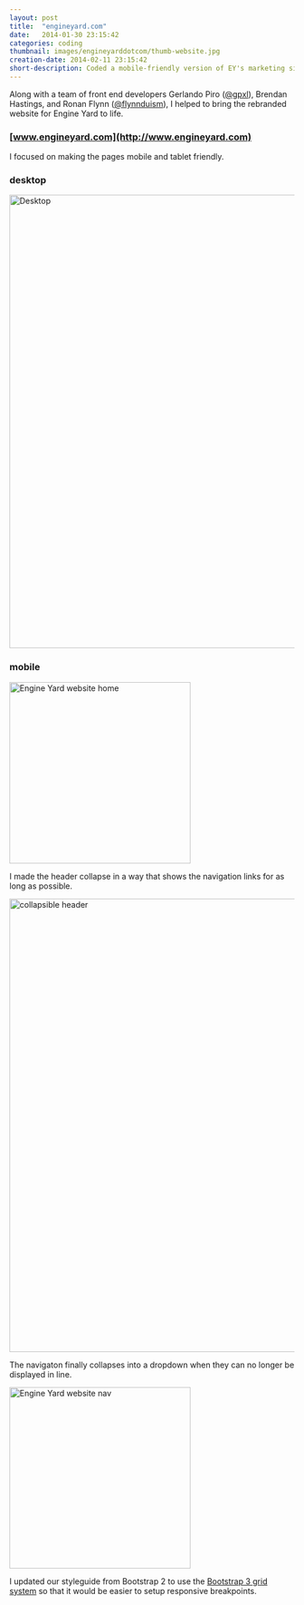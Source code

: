 ```yaml
---
layout: post
title:  "engineyard.com"
date:   2014-01-30 23:15:42
categories: coding
thumbnail: images/engineyarddotcom/thumb-website.jpg
creation-date: 2014-02-11 23:15:42
short-description: Coded a mobile-friendly version of EY's marketing site
---
```


Along with a team of front end developers Gerlando Piro ([@gpxl](https://twitter.com/gpxl)), Brendan Hastings, and Ronan Flynn ([@flynnduism](http://twitter.com/flynnduism)), I helped to bring the rebranded website for Engine Yard to life.

### [www.engineyard.com](http://www.engineyard.com)

I focused on making the pages mobile and tablet friendly.

### desktop
<img src="{{ site.baseurl}}/images/engineyarddotcom/website-desktop.png" alt="Desktop" style="width: 800px;"/>

### mobile
<img src="{{ site.baseurl}}/images/engineyarddotcom/website-mobile-home.jpg" alt="Engine Yard website home" style="width: 320px;"/>

I made the header collapse in a way that shows the navigation links for as long as possible.

<img src="{{ site.baseurl}}/images/engineyarddotcom/better-header.gif" alt="collapsible header" style="width: 800px;"/>

The navigaton finally collapses into a dropdown when they can no longer be displayed in line.

<img src="{{ site.baseurl}}/images/engineyarddotcom/website-mobile-home-nav.jpg" alt="Engine Yard website nav" style="width: 320px;"/>

I updated our styleguide from Bootstrap 2 to use the [Bootstrap 3 grid system](http://getbootstrap.com/css/#grid) so that it would be easier to setup responsive breakpoints.

